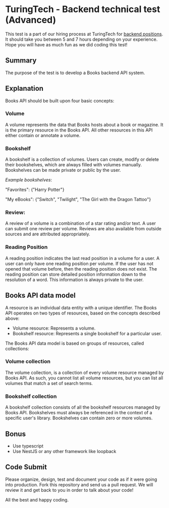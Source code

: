 # TuringTech - Backend technical test (Advanced)

This test is a part of our hiring process at TuringTech for [backend positions](https://hr@turingtechnologies.org). It should take you between 5 and 7 hours depending on your experience.
Hope you will have as much fun as we did coding this test!

## Summary

The purpose of the test is to develop a Books backend API system.

## Explanation

Books API should be built upon four basic concepts:

### Volume
A volume represents the data that Books hosts about a book or magazine. It is the primary resource in the Books API. All other resources in this API either contain or annotate a volume.
    
### Bookshelf
A bookshelf is a collection of volumes. Users can create, modify or delete their bookshelves, which are always filled with volumes manually. Bookshelves can be made private or public by the user.

_Example bookshelves_:

"Favorites": {"Harry Potter"}
      
"My eBooks": {"Switch", "Twilight", "The Girl with the Dragon Tattoo"}


### Review: 
A review of a volume is a combination of a star rating and/or text. A user can submit one review per volume. Reviews are also available from outside sources and are attributed appropriately.

### Reading Position
A reading position indicates the last read position in a volume for a user. A user can only have one reading position per volume. If the user has not opened that volume before, then the reading position does not exist. The reading position can store detailed position information down to the resolution of a word. This information is always private to the user. 

## Books API data model

A resource is an individual data entity with a unique identifier. The Books API operates on two types of resources, based on the concepts described above:

- Volume resource: Represents a volume.
- Bookshelf resource: Represents a single bookshelf for a particular user.

The Books API data model is based on groups of resources, called collections:

### Volume collection
The volume collection, is a collection of every volume resource managed by Books API. As such, you cannot list all volume resources, but you can list all volumes that match a set of search terms.

### Bookshelf collection
A bookshelf collection consists of all the bookshelf resources managed by Books API. Bookshelves must always be referenced in the context of a specific user's library. Bookshelves can contain zero or more volumes. 

## Bonus

- Use typescript
- Use NestJS or any other framework like loopback

## Code Submit
Please organize, design, test and document your code as if it were going into production. Fork this repository and send us a pull request. We will review it and get back to you in order to talk about your code! 

All the best and happy coding.
